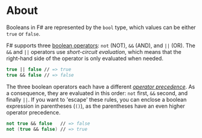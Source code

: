 # About

Booleans in F# are represented by the `bool` type, which values can be either `true` or `false`.

F# supports three [boolean operators][operators]: `not` (NOT), `&&` (AND), and `||` (OR). The `&&` and `||` operators use _short-circuit evaluation_, which means that the right-hand side of the operator is only evaluated when needed.

```fsharp
true || false // => true
true && false // => false
```

The three boolean operators each have a different [_operator precedence_][precedence]. As a consequence, they are evaluated in this order: `not` first, `&&` second, and finally `||`. If you want to 'escape' these rules, you can enclose a boolean expression in parentheses (`()`), as the parentheses have an even higher operator precedence.

```fsharp
not true && false   // => false
not (true && false) // => true
```

[operators]: https://docs.microsoft.com/en-us/dotnet/fsharp/language-reference/symbol-and-operator-reference/boolean-operators
[precedence]: https://docs.microsoft.com/en-us/dotnet/fsharp/language-reference/symbol-and-operator-reference/#operator-precedence
